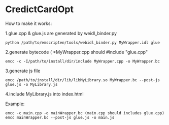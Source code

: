 # CredictCardOpt

How to make it works:

1.glue.cpp & glue.js are generated by weidl_binder.py
```
python /path/to/emscripten/tools/webidl_binder.py MyWrapper.idl glue
```
    
2.generate bytecode (
    *MyWrapper.cpp should #include "glue.cpp"
```
emcc -c -I/path/to/install/dir/include MyWrapper.cpp -o MyWrapper.bc
```
3.generate js file
```    
emcc /path/to/install/dir/lib/libMyLibrary.so MyWrapper.bc --post-js glue.js -o MyLibrary.js
```
4.include MyLibrary.js into index.html

Example:
```
emcc -c main.cpp -o mainWrapper.bc (main.cpp should includes glue.cpp)
emcc mainWrapper.bc --post-js glue.js -o main.js
```
